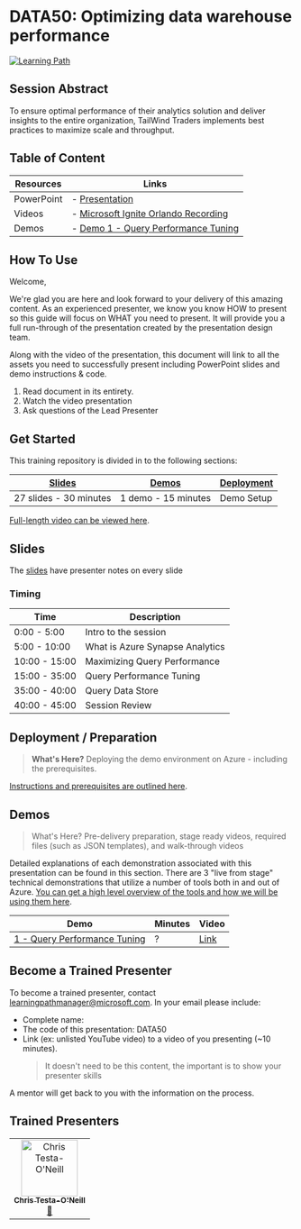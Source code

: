 # DATA50: Optimizing data warehouse performance

[![Learning Path](https://img.shields.io/badge/Learning%20Path-DATA-fe5e00?logo=microsoft)](https://github.com/microsoft/ignite-learning-paths-training-DATA)

## Session Abstract

To ensure optimal performance of their analytics solution and deliver insights to the entire organization, TailWind Traders implements best practices to maximize scale and throughput. 


## Table of Content

| Resources          | Links                            |
|-------------------|----------------------------------|
| PowerPoint        | - [Presentation](presentations.md) |
| Videos            | - [Microsoft Ignite Orlando Recording](https://myignite.techcommunity.microsoft.com/sessions/84385) |
| Demos             | - [Demo 1 - Query Performance Tuning](demos/README.md#demo-1---optimizing-data-warehouse-performance)  |


## How To Use

Welcome,

We're glad you are here and look forward to your delivery of this amazing content. As an experienced presenter, we know you know HOW to present so this guide will focus on WHAT you need to present. It will provide you a full run-through of the presentation created by the presentation design team. 

Along with the video of the presentation, this document will link to all the assets you need to successfully present including PowerPoint slides and demo instructions &
code.

1.  Read document in its entirety.
2.  Watch the video presentation
3.  Ask questions of the Lead Presenter


## Get Started

This training repository is divided in to the following sections:

| [Slides](#slides) | [Demos](demos/README.md) | [Deployment](deployment/README.md) | 
|-------------------|---------------------------|--------------------------------------
| 27 slides - 30 minutes | 1 demo - 15 minutes | Demo Setup

 [Full-length video can be viewed here](#).

## Slides

The [slides](presentations.md) have presenter notes on every slide

### Timing

| Time        | Description 
--------------|-------------
0:00 - 5:00   | Intro to the session 
5:00 - 10:00  | What is Azure Synapse Analytics
10:00 - 15:00 | Maximizing Query Performance
15:00 - 35:00 | Query Performance Tuning
35:00 - 40:00 | Query Data Store
40:00 - 45:00 | Session Review

## Deployment / Preparation

>**What's Here?** Deploying the demo environment on Azure - including the prerequisites.

[Instructions and prerequisites are outlined here](deployment/README.md). 


## Demos

> What's Here? Pre-delivery preparation, stage ready videos, required files (such as JSON templates), and walk-through videos

Detailed explanations of each demonstration associated with this presentation can be found in this section. There are 3 "live from stage" technical demonstrations that utilize a number of tools both in and out of Azure. [You can get a high level overview of the tools and how we will be using them here](demos/README.md).

| Demo 	                                                                                               | Minutes | Video
-------------------------------------------------------------------------------------------------------|---------|-----------------
|  [1 - Query Performance Tuning](demos/README.md#demo-1---Query-Performance-Tuning) | ?       | [Link](/)


## Become a Trained Presenter

To become a trained presenter, contact [learningpathmanager@microsoft.com](mailto:learningpathmanager@microsoft.com). In your email please include:

- Complete name:
- The code of this presentation: DATA50
- Link (ex: unlisted YouTube video) to a video of you presenting (~10 minutes). 
  > It doesn't need to be this content, the important is to show your presenter skills

A mentor will get back to you with the information on the process.

## Trained Presenters

<!-- ALL-CONTRIBUTORS-LIST:START - Do not remove or modify this section -->

<table>
<tr>
    <td align="center"><a href="http://learnanalytics.microsoft.com">
        <img src="https://avatars0.githubusercontent.com/u/22796551?s=460&v=4" width="100px;" alt="Chris Testa-O'Neill
"/><br />
        <sub><b>Chris Testa-O'Neill
</b></sub></a><br />
            <a href="https://github.com/microsoft/ignite-learning-paths-training-data/commits?author=ctestaoneillmsft" title="talk">📢</a> 
    </td>
</tr></table>

<!-- ALL-CONTRIBUTORS-LIST:END -->
